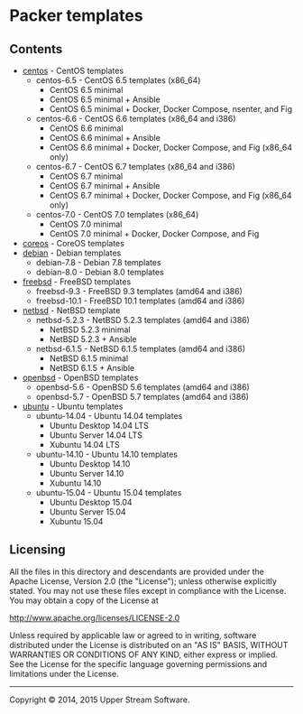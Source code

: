 # Packer templates

## Contents

* [centos](centos/README.mdown) - CentOS templates
	* centos-6.5 - CentOS 6.5 templates (x86_64)
		* CentOS 6.5 minimal
		* CentOS 6.5 minimal + Ansible
		* CentOS 6.5 minimal + Docker, Docker Compose, nsenter, and Fig
	* centos-6.6 - CentOS 6.6 templates (x86_64 and i386)
		* CentOS 6.6 minimal
		* CentOS 6.6 minimal + Ansible
		* CentOS 6.6 minimal + Docker, Docker Compose, and Fig (x86_64 only)
	* centos-6.7 - CentOS 6.7 templates (x86_64 and i386)
		* CentOS 6.7 minimal
		* CentOS 6.7 minimal + Ansible
		* CentOS 6.7 minimal + Docker, Docker Compose, and Fig (x86_64 only)
	* centos-7.0 - CentOS 7.0 templates (x86_64)
		* CentOS 7.0 minimal
		* CentOS 7.0 minimal + Docker, Docker Compose, and Fig
* [coreos](coreos/README.mdown) - CoreOS templates
* [debian](debian/README.mdown) - Debian templates
	* debian-7.8 - Debian 7.8 templates
	* debian-8.0 - Debian 8.0 templates
* [freebsd](freebsd/README.mdown) - FreeBSD templates
	* freebsd-9.3 - FreeBSD 9.3 templates (amd64 and i386)
	* freebsd-10.1 - FreeBSD 10.1 templates (amd64 and i386)
* [netbsd](netbsd/README.mdown) - NetBSD template
	* netbsd-5.2.3 - NetBSD 5.2.3 templates (amd64 and i386)
		* NetBSD 5.2.3 minimal
		* NetBSD 5.2.3 + Ansible
	* netbsd-6.1.5 - NetBSD 6.1.5 templates (amd64 and i386)
		* NetBSD 6.1.5 minimal
		* NetBSD 6.1.5 + Ansible
* [openbsd](openbsd/README.mdown) - OpenBSD templates
	* openbsd-5.6 - OpenBSD 5.6 templates (amd64 and i386)
	* openbsd-5.7 - OpenBSD 5.7 templates (amd64 and i386)
* [ubuntu](ubuntu/README.mdown) - Ubuntu templates
	* ubuntu-14.04 - Ubuntu 14.04 templates
		* Ubuntu Desktop 14.04 LTS
		* Ubuntu Server 14.04 LTS
		* Xubuntu 14.04 LTS
	* ubuntu-14.10 - Ubuntu 14.10 templates
		* Ubuntu Desktop 14.10
		* Ubuntu Server 14.10
		* Xubuntu 14.10
	* ubuntu-15.04 - Ubuntu 15.04 templates
		* Ubuntu Desktop 15.04
		* Ubuntu Server 15.04
		* Xubuntu 15.04


## Licensing

All the files in this directory and descendants are provided under the Apache License,
Version 2.0 (the "License"); unless otherwise explicitly stated.  You may not use these
files except in compliance with the License.  You may obtain a copy of the License at

   <http://www.apache.org/licenses/LICENSE-2.0>

Unless required by applicable law or agreed to in writing, software distributed under
the License is distributed on an "AS IS" BASIS, WITHOUT WARRANTIES OR CONDITIONS OF ANY
KIND, either express or implied.  See the License for the specific language governing
permissions and limitations under the License.

- - -

Copyright &copy; 2014, 2015 Upper Stream Software.
